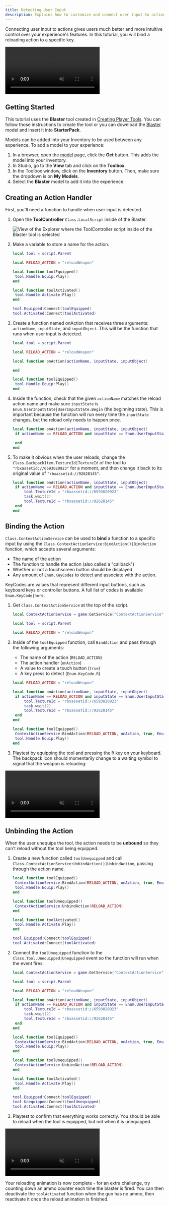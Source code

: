 ```yaml
---
title: Detecting User Input
description: Explains how to customize and connect user input to actions.
---
```


Connecting user input to actions gives users much better and more intuitive control over your experience's features. In this tutorial, you will bind a reloading action to a specific key.

<video controls loop muted>
	<source src="../../../assets/tutorials/detecting-user-input/ReloadingSymbol.mp4" />
</video>

## Getting Started

This tutorial uses the **Blaster** tool created in [Creating Player Tools](../../../tutorials/use-case-tutorials/scripting/intermediate-scripting/creating-player-tools.md). You can follow those instructions to create the tool or you can download the [Blaster](https://www.roblox.com/library/6571559694/Blaster) model and insert it into **StarterPack**.

Models can be added into your Inventory to be used between any experience. To add a model to your experience:

1. In a browser, open the [model](https://www.roblox.com/library/6571559694/Blaster) page, click the **Get** button. This adds the model into your inventory.
2. In Studio, go to the **View** tab and click on the **Toolbox**.
3. In the Toolbox window, click on the **Inventory** button. Then, make sure the dropdown is on **My Models**.
4. Select the **Blaster** model to add it into the experience.

## Creating an Action Handler

First, you'll need a function to handle when user input is detected.

1. Open the **ToolController** `Class.LocalScript` inside of the Blaster.

   ![View of the Explorer where the ToolController script inside of the Blaster tool is selected](../../../assets/tutorials/detecting-user-input/ToolControllerExplorer.png)

2. Make a variable to store a name for the action.

   ```lua
   local tool = script.Parent

   local RELOAD_ACTION = "reloadWeapon"

   local function toolEquipped()
   	tool.Handle.Equip:Play()
   end

   local function toolActivated()
   	tool.Handle.Activate:Play()
   end

   tool.Equipped:Connect(toolEquipped)
   tool.Activated:Connect(toolActivated)
   ```

3. Create a function named onAction that receives three arguments: `actionName`, `inputState`, and `inputObject`. This will be the function that runs when user input is detected.

   ```lua
   local tool = script.Parent

   local RELOAD_ACTION = "reloadWeapon"

   local function onAction(actionName, inputState, inputObject)

   end

   local function toolEquipped()
   	tool.Handle.Equip:Play()
   end
   ```

4. Inside the function, check that the given `actionName` matches the reload action name and make sure `inputState` is `Enum.UserInputState|UserInputState.Begin` (the beginning state). This is important because the function will run every time the `inputState` changes, but the reload only needs to happen once.

   ```lua
   local function onAction(actionName, inputState, inputObject)
   	if actionName == RELOAD_ACTION and inputState == Enum.UserInputState.Begin then

   	end
   end
   ```

5. To make it obvious when the user reloads, change the `Class.BackpackItem.TextureId|TextureId` of the tool to `"rbxassetid://6593020923"` for a moment, and then change it back to its original value of `"rbxassetid://92628145"`.

   ```lua
   local function onAction(actionName, inputState, inputObject)
   	if actionName == RELOAD_ACTION and inputState == Enum.UserInputState.Begin then
   		tool.TextureId = "rbxassetid://6593020923"
   		task.wait(2)
   		tool.TextureId = "rbxassetid://92628145"
   	end
   end
   ```

## Binding the Action

`Class.ContextActionService` can be used to **bind** a function to a specific input by using the `Class.ContextActionService:BindAction()|BindAction` function, which accepts several arguments:

- The name of the action
- The function to handle the action (also called a "callback")
- Whether or not a touchscreen button should be displayed
- Any amount of `Enum.KeyCodes` to detect and associate with the action.

KeyCodes are values that represent different input buttons, such as keyboard keys or controller buttons. A full list of codes is available `Enum.KeyCode|here`.

1. Get `Class.ContextActionService` at the top of the script.

   ```lua
   local ContextActionService = game:GetService("ContextActionService")

   local tool = script.Parent

   local RELOAD_ACTION = "reloadWeapon"
   ```

2. Inside of the `toolEquipped` function, call `BindAction` and pass through the following arguments:

   - The name of the action (`RELOAD_ACTION`)
   - The action handler (`onAction`)
   - A value to create a touch button (`true`)
   - A key press to detect (`Enum.KeyCode.R`)

   ```lua
   local RELOAD_ACTION = "reloadWeapon"

   local function onAction(actionName, inputState, inputObject)
   	if actionName == RELOAD_ACTION and inputState == Enum.UserInputState.Begin then
   		tool.TextureId = "rbxassetid://6593020923"
   		task.wait(2)
   		tool.TextureId = "rbxassetid://92628145"
   	end
   end

   local function toolEquipped()
   	ContextActionService:BindAction(RELOAD_ACTION, onAction, true, Enum.KeyCode.R)
   	tool.Handle.Equip:Play()
   end
   ```

3. Playtest by equipping the tool and pressing the <kbd>R</kbd> key on your keyboard. The backpack icon should momentarily change to a waiting symbol to signal that the weapon is reloading:

<video controls loop muted>
	<source src="../../../assets/tutorials/detecting-user-input/ReloadingSymbolZoomInOnly.mp4" />
</video>

## Unbinding the Action

When the user unequips the tool, the action needs to be **unbound** so they can't reload without the tool being equipped.

1. Create a new function called `toolUnequipped` and call `Class.ContextActionService:UnbindAction()|UnbindAction`, passing through the action name.

   ```lua
   local function toolEquipped()
   	ContextActionService:BindAction(RELOAD_ACTION, onAction, true, Enum.KeyCode.R)
   	tool.Handle.Equip:Play()
   end

   local function toolUnequipped()
   	ContextActionService:UnbindAction(RELOAD_ACTION)
   end

   local function toolActivated()
   	tool.Handle.Activate:Play()
   end

   tool.Equipped:Connect(toolEquipped)
   tool.Activated:Connect(toolActivated)
   ```

2. Connect the `toolUnequipped` function to the `Class.Tool.Unequipped|Unequipped` event so the function will run when the event fires.

   ```lua
   local ContextActionService = game:GetService("ContextActionService")

   local tool = script.Parent

   local RELOAD_ACTION = "reloadWeapon"

   local function onAction(actionName, inputState, inputObject)
   	if actionName == RELOAD_ACTION and inputState == Enum.UserInputState.Begin then
   		tool.TextureId = "rbxassetid://6593020923"
   		task.wait(2)
   		tool.TextureId = "rbxassetid://92628145"
   	end
   end

   local function toolEquipped()
   	ContextActionService:BindAction(RELOAD_ACTION, onAction, true, Enum.KeyCode.R)
   	tool.Handle.Equip:Play()
   end

   local function toolUnequipped()
   	ContextActionService:UnbindAction(RELOAD_ACTION)
   end

   local function toolActivated()
   	tool.Handle.Activate:Play()
   end

   tool.Equipped:Connect(toolEquipped)
   tool.Unequipped:Connect(toolUnequipped)
   tool.Activated:Connect(toolActivated)
   ```

3. Playtest to confirm that everything works correctly. You should be able to reload when the tool is equipped, but not when it is unequipped.

<video controls loop muted>
	<source src="../../../assets/tutorials/detecting-user-input/ReloadingSymbol.mp4" />
</video>

Your reloading animation is now complete - for an extra challenge, try counting down an ammo counter each time the blaster is fired. You can then deactivate the `toolActivated` function when the gun has no ammo, then reactivate it once the reload animation is finished.
